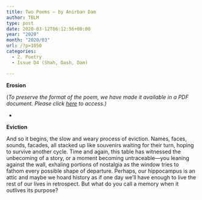 ```yaml
---
title: Two Poems – by Anirban Dam
author: TBLM
type: post
date: 2020-03-12T06:12:56+00:00
year: "2020"
month: "2020/03"
url: /?p=1050
categories:
  - 2. Poetry
  - Issue D4 (Shah, Dash, Dam)

---
```

**Erosion**

(_To preserve the format of the poem, we have made it available in a PDF document._ __Please click_ [here][1] _to access.)__

*

**Eviction**

And so it begins, the slow and weary process of eviction. Names, faces, sounds, facades, all stacked up like souvenirs waiting for their turn, hoping to survive another cycle. Time and again, this table has witnessed the unbecoming of a story, or a moment becoming untraceable—you leaning against the wall, exhaling portions of nostalgia as the window tries to fathom every possible shape of departure. Perhaps, our hippocampus is an attic and maybe we hoard history as if one day we’ll have enough to live the rest of our lives in retrospect. But what do you call a memory when it outlives its purpose?

 [1]: http://bombayliterarymagazine.com/wp-content/uploads/2020/03/Two-Poems_TBLM_AnirbanDam-Google-Docs.pdf
